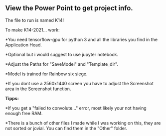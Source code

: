 View the Power Point to get project info.
----------------------------------------

The file to run is named K14!

To make K14-2021... work:

*You need tensorflow-gpu for python 3 and all the libraries you find in the Application Head.

*Optional but i would suggest to use jupyter notebook.

*Adjust the Paths for "SaveModel" and "Template_dir".

*Model is trained for Rainbow six siege.

*If you dont use a 2560x1440 screen you  have to adjust the Screenshot area in the Screenshot function.

**Tipps:**

*If you get a "failed to convolute..." error, most likely your not having enough free RAM.

*There is a bunch of other files I made while I was working on this, they are not sorted or jovial. 
 You can find them in the "Other" folder.
